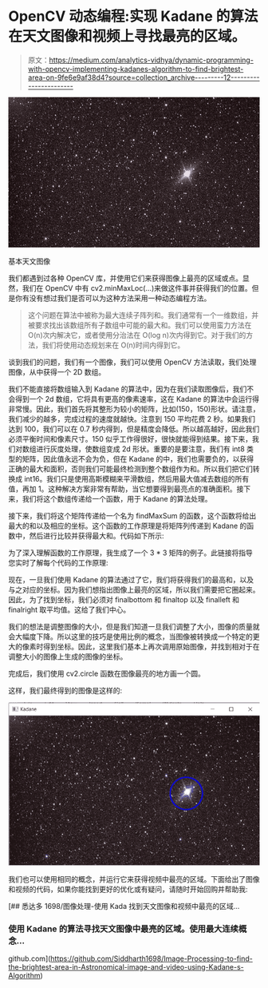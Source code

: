 # OpenCV 动态编程:实现 Kadane 的算法在天文图像和视频上寻找最亮的区域。

> 原文：<https://medium.com/analytics-vidhya/dynamic-programming-with-opencv-implementing-kadanes-algorithm-to-find-brightest-area-on-9fe6e9af38d4?source=collection_archive---------12----------------------->

![](img/dee715596120d38ed8e2136a47f76bfd.png)

基本天文图像

我们都遇到过各种 OpenCV 库，并使用它们来获得图像上最亮的区域或点。显然，我们在 OpenCV 中有 cv2.minMaxLoc(…)来做这件事并获得我们的位置。但是你有没有想过我们是否可以为这种方法采用一种动态编程方法。

> 这个问题在算法中被称为最大连续子阵列和。我们通常有一个一维数组，并被要求找出该数组所有子数组中可能的最大和。我们可以使用蛮力方法在 O(n)次内解决它，或者使用分治法在 O(log n)次内得到它。对于我们的方法，我们将使用动态规划来在 O(n)时间内得到它。

谈到我们的问题，我们有一个图像，我们可以使用 OpenCV 方法读取，我们处理图像，从中获得一个 2D 数组。

我们不能直接将数组输入到 Kadane 的算法中，因为在我们读取图像后，我们不会得到一个 2d 数组，它将具有更高的像素速率，这在 Kadane 的算法中会运行得非常慢。因此，我们首先将其整形为较小的矩阵，比如(150，150)形状。请注意，我们减少的越多，完成过程的速度就越快。注意到 150 平均花费 2 秒。如果我们达到 100，我们可以在 0.7 秒内得到，但是精度会降低。所以越高越好，因此我们必须平衡时间和像素尺寸。150 似乎工作得很好，很快就能得到结果。接下来，我们对数组进行灰度处理，使数组变成 2d 形状。重要的是要注意，我们有 int8 类型的矩阵，因此值永远不会为负，但在 Kadane 的中，我们也需要负的，以获得正确的最大和面积，否则我们可能最终检测到整个数组作为和。所以我们把它们转换成 int16。我们只是使用高斯模糊来平滑数组，然后用最大值减去数组的所有值，再加 1。这种解决方案非常有帮助，当它想要得到最亮点的准确面积。接下来，我们将这个数组传递给一个函数，用于 Kadane 的算法处理。

接下来，我们将这个矩阵传递给一个名为 findMaxSum 的函数，这个函数将给出最大的和以及相应的坐标。这个函数的工作原理是将矩阵列传递到 Kadane 的函数中，然后进行比较并获得最大和。代码如下所示:

为了深入理解函数的工作原理，我生成了一个 3 * 3 矩阵的例子。此链接将指导您实时了解每个代码的工作原理:

现在，一旦我们使用 Kadane 的算法通过了它，我们将获得我们的最高和，以及与之对应的坐标。因为我们想指出图像上最亮的区域，所以我们需要把它圈起来。因此，为了找到坐标，我们必须对 finalbottom 和 finaltop 以及 finalleft 和 finalright 取平均值。这给了我们中心。

我们的想法是调整图像的大小，但是我们知道一旦我们调整了大小，图像的质量就会大幅度下降。所以这里的技巧是使用比例的概念，当图像被转换成一个特定的更大的像素时得到坐标。因此，这里我们基本上再次调用原始图像，并找到相对于在调整大小的图像上生成的图像的坐标。

完成后，我们使用 cv2.circle 函数在图像最亮的地方画一个圆。

这样，我们最终得到的图像是这样的:

![](img/419891f9ff39814909f9498158fcba8e.png)

我们也可以使用相同的概念，并运行它来获得视频中最亮的区域。下面给出了图像和视频的代码，如果你能找到更好的优化或有疑问，请随时开始回购并帮助我:

[](https://github.com/Siddharth1698/Image-Processing-to-find-the-brightest-area-in-Astronomical-image-and-video-using-Kadane-s-Algorithm) [## 悉达多 1698/图像处理-使用 Kada 找到天文图像和视频中最亮的区域…

### 使用 Kadane 的算法寻找天文图像中最亮的区域。使用最大连续概念…

github.com](https://github.com/Siddharth1698/Image-Processing-to-find-the-brightest-area-in-Astronomical-image-and-video-using-Kadane-s-Algorithm)
